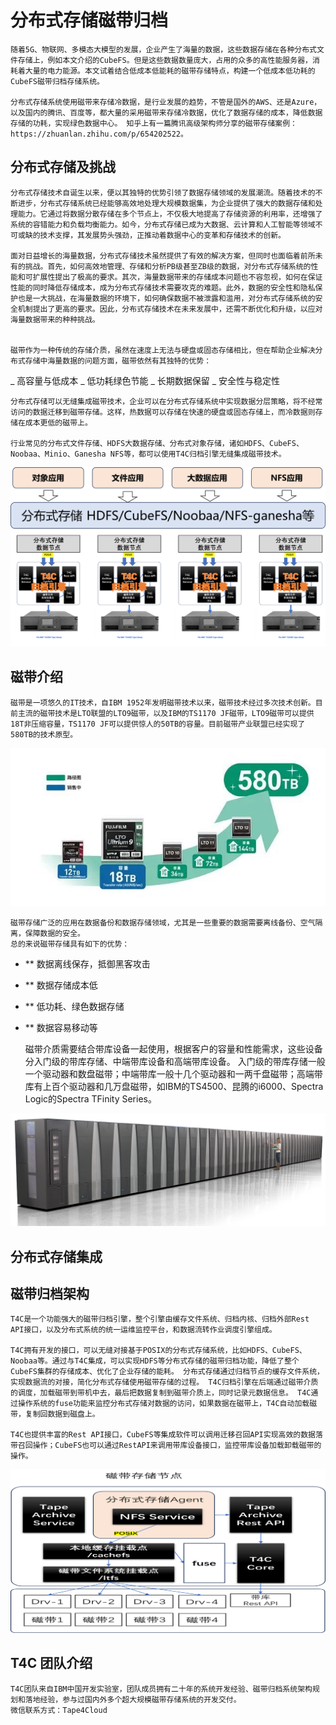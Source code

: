 # 分布式存储磁带归档
    随着5G、物联网、多模态大模型的发展，企业产生了海量的数据，这些数据存储在各种分布式文件存储上，例如本文介绍的CubeFS。但是这些数据数量庞大，占用的众多的高性能服务器，消耗着大量的电力能源。本文试着结合低成本低能耗的磁带存储特点，构建一个低成本低功耗的CubeFS磁带归档存储系统。

    分布式存储系统使用磁带来存储冷数据，是行业发展的趋势，不管是国外的AWS、还是Azure，以及国内的腾讯、百度等，都大量的采用磁带来存储冷数据，优化了数据存储的成本，降低数据存储的功耗，实现绿色数据中心。 知乎上有一篇腾讯高级架构师分享的磁带存储案例：https://zhuanlan.zhihu.com/p/654202522。

## 分布式存储及挑战
    分布式存储技术自诞生以来，便以其独特的优势引领了数据存储领域的发展潮流。随着技术的不断进步，分布式存储系统已经能够高效地处理大规模数据集，为企业提供了强大的数据存储和处理能力。它通过将数据分散存储在多个节点上，不仅极大地提高了存储资源的利用率，还增强了系统的容错能力和负载均衡能力。如今，分布式存储已成为大数据、云计算和人工智能等领域不可或缺的技术支撑，其发展势头强劲，正推动着数据中心的变革和存储技术的创新。

    面对日益增长的海量数据，分布式存储技术虽然提供了有效的解决方案，但同时也面临着前所未有的挑战。首先，如何高效地管理、存储和分析PB级甚至ZB级的数据，对分布式存储系统的性能和可扩展性提出了极高的要求。其次，海量数据带来的存储成本问题也不容忽视，如何在保证性能的同时降低存储成本，成为分布式存储技术需要攻克的难题。此外，数据的安全性和隐私保护也是一大挑战，在海量数据的环境下，如何确保数据不被泄露和滥用，对分布式存储系统的安全机制提出了更高的要求。因此，分布式存储技术在未来发展中，还需不断优化和升级，以应对海量数据带来的种种挑战。


    磁带作为一种传统的存储介质，虽然在速度上无法与硬盘或固态存储相比，但在帮助企业解决分布式存储中海量数据的问题方面，磁带依然有其独特的优势：
_ 高容量与低成本
_ 低功耗绿色节能
_ 长期数据保留
_ 安全性与稳定性

    分布式存储可以无缝集成磁带技术，企业可以在分布式存储系统中实现数据分层策略，将不经常访问的数据迁移到磁带存储。这样，热数据可以存储在快速的硬盘或固态存储上，而冷数据则存储在成本更低的磁带上。

    行业常见的分布式文件存储、HDFS大数据存储、分布式对象存储，诸如HDFS、CubeFS、Noobaa、Minio、Ganesha NFS等，都可以使用T4C归档引擎无缝集成磁带技术。
![arc](./storage.png)


## 磁带介绍
    磁带是一项悠久的IT技术，自IBM 1952年发明磁带技术以来，磁带技术经过多次技术创新。目前主流的磁带技术是LTO联盟的LTO9磁带，以及IBM的TS1170 JF磁带，LTO9磁带可以提供18T非压缩容量，TS1170 JF可以提供惊人的50TB的容量。目前磁带产业联盟已经实现了580TB的技术原型。 

![arc](./580T.png)

    磁带存储广泛的应用在数据备份和数据存储领域，尤其是一些重要的数据需要离线备份、空气隔离，保障数据的安全。 
    总的来说磁带存储具有如下的优势：
- ** 数据离线保存，抵御黑客攻击
- ** 数据存储成本低
- ** 低功耗、绿色数据存储
- ** 数据容易移动等

    磁带介质需要结合带库设备一起使用，根据客户的容量和性能需求，这些设备分入门级的带库存储、中端带库设备和高端带库设备。 入门级的带库存储一般一个驱动器和数盘磁带；中端带库一般十几个驱动器和一两千盘磁带；高端带库有上百个驱动器和几万盘磁带，如IBM的TS4500、昆腾的i6000、Spectra Logic的Spectra TFinity Series。

![arc](./spectra.png)

## 分布式存储集成


## 磁带归档架构
    T4C是一个功能强大的磁带归档引擎，整个引擎由缓存文件系统、归档内核、归档外部Rest API接口，以及分布式系统的统一运维监控平台，和数据流转作业调度引擎组成。 

    T4C拥有开发的接口，可以无缝对接基于POSIX的分布式存储系统，比如HDFS、CubeFS、Noobaa等。通过与T4C集成，可以实现HDFS等分布式存储的磁带归档功能，降低了整个CubeFS集群的存储成本、优化了企业存储的能耗。 分布式存储通过归档节点的缓存文件系统，实现数据流的对接，简化分布式存储使用磁带存储的过程。 T4C归档引擎在后端通过磁带介质的调度，加载磁带到带机中去，最后把数据复制到磁带介质上，同时记录元数据信息。 T4C通过操作系统的fuse功能来监控分布式存储对数据的访问，如果数据在磁带上，T4C自动加载磁带，复制回数据到磁盘上。

    T4C也提供丰富的Rest API接口，CubeFS等集成软件可以调用迁移召回API实现高效的数据落带召回操作；CubeFS也可以通过RestAPI来调用带库设备接口，监控带库设备加载卸载磁带的操作。 

![arc](./t4c.png)

## T4C 团队介绍
    T4C团队来自IBM中国开发实验室，团队成员拥有二十年的系统开发经验、磁带归档系统架构规划和落地经验，参与过国内外多个超大规模磁带存储系统的开发交付。
    微信联系方式：Tape4Cloud
